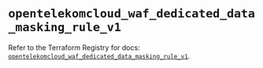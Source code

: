# `opentelekomcloud_waf_dedicated_data_masking_rule_v1`

Refer to the Terraform Registry for docs: [`opentelekomcloud_waf_dedicated_data_masking_rule_v1`](https://registry.terraform.io/providers/opentelekomcloud/opentelekomcloud/1.36.18/docs/resources/waf_dedicated_data_masking_rule_v1).
